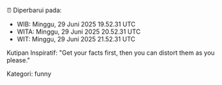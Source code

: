 ⏰ Diperbarui pada:
- WIB: Minggu, 29 Juni 2025 19.52.31 UTC
- WITA: Minggu, 29 Juni 2025 20.52.31 UTC
- WIT: Minggu, 29 Juni 2025 21.52.31 UTC

Kutipan Inspiratif:
"Get your facts first, then you can distort them as you please."


Kategori: funny

